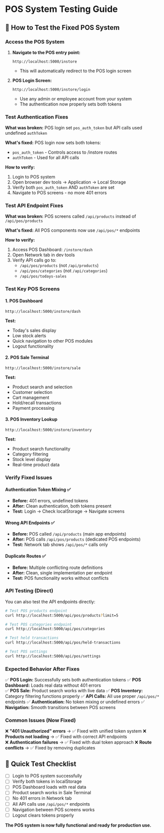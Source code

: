 # POS System Testing Guide

## 🚀 **How to Test the Fixed POS System**

### **Access the POS System**

1. **Navigate to the POS entry point:**
   ```
   http://localhost:5000/instore
   ```
   - This will automatically redirect to the POS login screen

2. **POS Login Screen:**
   ```
   http://localhost:5000/instore/login
   ```
   - Use any admin or employee account from your system
   - The authentication now properly sets both tokens

### **Test Authentication Fixes**

**What was broken:** POS login set `pos_auth_token` but API calls used undefined `authToken`

**What's fixed:** POS login now sets both tokens:
- `pos_auth_token` - Controls access to /instore routes
- `authToken` - Used for all API calls

**How to verify:**
1. Login to POS system
2. Open browser dev tools → Application → Local Storage
3. Verify both `pos_auth_token` AND `authToken` are set
4. Navigate to POS screens - no more 401 errors

### **Test API Endpoint Fixes**

**What was broken:** POS screens called `/api/products` instead of `/api/pos/products`

**What's fixed:** All POS components now use `/api/pos/*` endpoints

**How to verify:**
1. Access POS Dashboard: `/instore/dash`
2. Open Network tab in dev tools
3. Verify API calls go to:
   - `/api/pos/products` (not `/api/products`)
   - `/api/pos/categories` (not `/api/categories`)
   - `/api/pos/todays-sales`

### **Test Key POS Screens**

#### **1. POS Dashboard** 
```
http://localhost:5000/instore/dash
```
**Test:** 
- Today's sales display
- Low stock alerts
- Quick navigation to other POS modules
- Logout functionality

#### **2. POS Sale Terminal**
```
http://localhost:5000/instore/sale  
```
**Test:**
- Product search and selection
- Customer selection
- Cart management
- Hold/recall transactions
- Payment processing

#### **3. POS Inventory Lookup**
```
http://localhost:5000/instore/inventory
```
**Test:**
- Product search functionality
- Category filtering
- Stock level display
- Real-time product data

### **Verify Fixed Issues**

#### **Authentication Token Mixing** ✅
- **Before:** 401 errors, undefined tokens
- **After:** Clean authentication, both tokens present
- **Test:** Login → Check localStorage → Navigate screens

#### **Wrong API Endpoints** ✅  
- **Before:** POS called `/api/products` (main app endpoints)
- **After:** POS calls `/api/pos/products` (dedicated POS endpoints)
- **Test:** Network tab shows `/api/pos/*` calls only

#### **Duplicate Routes** ✅
- **Before:** Multiple conflicting route definitions
- **After:** Clean, single implementation per endpoint
- **Test:** POS functionality works without conflicts

### **API Testing (Direct)**

You can also test the API endpoints directly:

```bash
# Test POS products endpoint
curl http://localhost:5000/api/pos/products?limit=5

# Test POS categories endpoint  
curl http://localhost:5000/api/pos/categories

# Test held transactions
curl http://localhost:5000/api/pos/held-transactions

# Test POS settings
curl http://localhost:5000/api/pos/settings
```

### **Expected Behavior After Fixes**

✅ **POS Login:** Successfully sets both authentication tokens
✅ **POS Dashboard:** Loads real data without 401 errors  
✅ **POS Sale:** Product search works with live data
✅ **POS Inventory:** Category filtering functions properly
✅ **API Calls:** All use proper `/api/pos/*` endpoints
✅ **Authentication:** No token mixing or undefined errors
✅ **Navigation:** Smooth transitions between POS screens

### **Common Issues (Now Fixed)**

❌ **"401 Unauthorized" errors** → ✅ Fixed with unified token system
❌ **Products not loading** → ✅ Fixed with correct API endpoints  
❌ **Authentication failures** → ✅ Fixed with dual token approach
❌ **Route conflicts** → ✅ Fixed by removing duplicates

## 🎯 **Quick Test Checklist**

- [ ] Login to POS system successfully
- [ ] Verify both tokens in localStorage  
- [ ] POS Dashboard loads with real data
- [ ] Product search works in Sale Terminal
- [ ] No 401 errors in Network tab
- [ ] All API calls use `/api/pos/*` endpoints
- [ ] Navigation between POS screens works
- [ ] Logout clears tokens properly

**The POS system is now fully functional and ready for production use.**